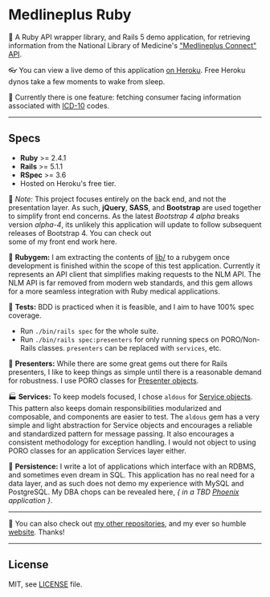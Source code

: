 # Medlineplus Ruby

:gem: A Ruby API wrapper library, and Rails 5 demo application, for retrieving information from the National Library of
Medicine's ["Medlineplus Connect" API](https://medlineplus.gov/connect/overview.html).  

:eyeglasses: You can view a live demo of this application [on Heroku](https://toddsmedlinedemo.herokuapp.com/). Free Heroku dynos take a few moments to wake from sleep.  

:hospital: Currently there is one feature: fetching consumer facing information associated with
[ICD-10](https://en.wikipedia.org/wiki/ICD-10) codes.

----

Specs
-----

* **Ruby** >= 2.4.1
* **Rails** >= 5.1.1
* **RSpec** >= 3.6
* Hosted on Heroku's free tier.

:memo: _Note:_ This project focuses entirely on the back end, and not the presentation layer. As such, **jQuery**, **SASS**,
and **Bootstrap** are used together to simplify front end concerns. As the latest *Bootstrap 4 alpha* breaks version
*alpha-4*, its unlikely this application will update to follow subsequent releases of Bootstrap 4. You can check out  
some of my front end work here.

:gem: **Rubygem:** I am extracting the contents of [lib/](https://github.com/stratigos/medline_plus_connect_demo/tree/master/lib)
to a rubygem once development is finished within the scope of this test application. Currently it represents an API
client that simplifies making requests to the NLM API. The NLM API is far removed from modern web standards, and this
gem allows for a more seamless integration with Ruby medical applications.  

:traffic_light: **Tests:** BDD is practiced when it is feasible, and I aim to have 100% spec coverage.
* Run `./bin/rails spec` for the whole suite.
* Run `./bin/rails spec:presenters` for only running specs on PORO/Non-Rails classes. `presenters` can be replaced with
`services`, etc.  

:necktie: **Presenters:** While there are some great gems out there for Rails presenters, I like to keep things as simple until
there is a reasonable demand for robustness. I use PORO classes for [Presenter objects](https://github.com/stratigos/medline_plus_connect_demo/tree/master/app/presenters).  

:factory: **Services:** To keep models focused, I chose `aldous` for [Service objects](https://github.com/stratigos/medline_plus_connect_demo/tree/master/app/services). This pattern also keeps
domain responsibilities modularized and composable, and components are easier to test. The `aldous` gem has a very
simple and light abstraction for Service objects and encourages a reliable and standardized pattern for message passing.
It also encourages a consistent methodology for exception handling. I would not object to using PORO classes for an
application Services layer either.

:floppy_disk: **Persistence:** I write a lot of applications which interface with an RDBMS, and sometimes even dream in SQL. This application has no real need for a data layer, and as such does not demo my experience with MySQL and PostgreSQL. My
DBA chops can be revealed here, *{ in a TBD [Phoenix](http://www.phoenixframework.org/) application }*.

----

:wave: You can also check out [my other repositories](https://github.com/stratigos), and my ever so humble
[website](http://techarchist.com/). Thanks!

----

License
-------

MIT, see [LICENSE](https://github.com/stratigos/medline_plus_connect_demo/blob/master/LICENSE) file.
